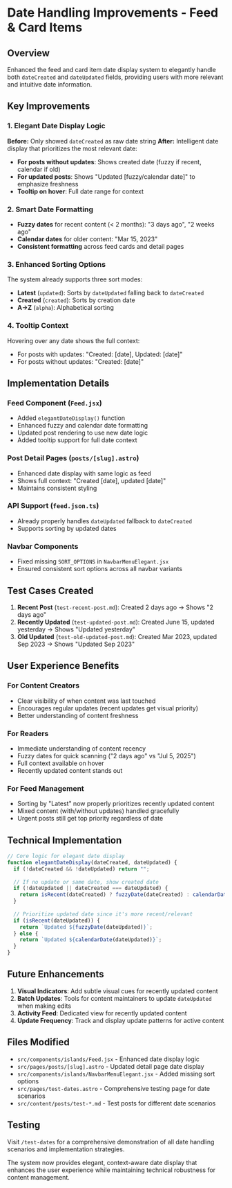 # Date Handling Improvements - Feed & Card Items

## Overview

Enhanced the feed and card item date display system to elegantly handle both `dateCreated` and `dateUpdated` fields, providing users with more relevant and intuitive date information.

## Key Improvements

### 1. Elegant Date Display Logic

**Before:** Only showed `dateCreated` as raw date string
**After:** Intelligent date display that prioritizes the most relevant date:

- **For posts without updates**: Shows created date (fuzzy if recent, calendar if old)
- **For updated posts**: Shows "Updated [fuzzy/calendar date]" to emphasize freshness
- **Tooltip on hover**: Full date range for context

### 2. Smart Date Formatting

- **Fuzzy dates** for recent content (< 2 months): "3 days ago", "2 weeks ago"
- **Calendar dates** for older content: "Mar 15, 2023"
- **Consistent formatting** across feed cards and detail pages

### 3. Enhanced Sorting Options

The system already supports three sort modes:

- **Latest** (`updated`): Sorts by `dateUpdated` falling back to `dateCreated`
- **Created** (`created`): Sorts by creation date
- **A→Z** (`alpha`): Alphabetical sorting

### 4. Tooltip Context

Hovering over any date shows the full context:

- For posts with updates: "Created: [date], Updated: [date]"
- For posts without updates: "Created: [date]"

## Implementation Details

### Feed Component (`Feed.jsx`)

- Added `elegantDateDisplay()` function
- Enhanced fuzzy and calendar date formatting
- Updated post rendering to use new date logic
- Added tooltip support for full date context

### Post Detail Pages (`posts/[slug].astro`)

- Enhanced date display with same logic as feed
- Shows full context: "Created [date], updated [date]"
- Maintains consistent styling

### API Support (`feed.json.ts`)

- Already properly handles `dateUpdated` fallback to `dateCreated`
- Supports sorting by updated dates

### Navbar Components

- Fixed missing `SORT_OPTIONS` in `NavbarMenuElegant.jsx`
- Ensured consistent sort options across all navbar variants

## Test Cases Created

1. **Recent Post** (`test-recent-post.md`): Created 2 days ago → Shows "2 days ago"
2. **Recently Updated** (`test-updated-post.md`): Created June 15, updated yesterday → Shows "Updated yesterday"
3. **Old Updated** (`test-old-updated-post.md`): Created Mar 2023, updated Sep 2023 → Shows "Updated Sep 2023"

## User Experience Benefits

### For Content Creators

- Clear visibility of when content was last touched
- Encourages regular updates (recent updates get visual priority)
- Better understanding of content freshness

### For Readers

- Immediate understanding of content recency
- Fuzzy dates for quick scanning ("2 days ago" vs "Jul 5, 2025")
- Full context available on hover
- Recently updated content stands out

### For Feed Management

- Sorting by "Latest" now properly prioritizes recently updated content
- Mixed content (with/without updates) handled gracefully
- Urgent posts still get top priority regardless of date

## Technical Implementation

```javascript
// Core logic for elegant date display
function elegantDateDisplay(dateCreated, dateUpdated) {
  if (!dateCreated && !dateUpdated) return "";
  
  // If no update or same date, show created date
  if (!dateUpdated || dateCreated === dateUpdated) {
    return isRecent(dateCreated) ? fuzzyDate(dateCreated) : calendarDate(dateCreated);
  }
  
  // Prioritize updated date since it's more recent/relevant
  if (isRecent(dateUpdated)) {
    return `Updated ${fuzzyDate(dateUpdated)}`;
  } else {
    return `Updated ${calendarDate(dateUpdated)}`;
  }
}
```

## Future Enhancements

1. **Visual Indicators**: Add subtle visual cues for recently updated content
2. **Batch Updates**: Tools for content maintainers to update `dateUpdated` when making edits
3. **Activity Feed**: Dedicated view for recently updated content
4. **Update Frequency**: Track and display update patterns for active content

## Files Modified

- `src/components/islands/Feed.jsx` - Enhanced date display logic
- `src/pages/posts/[slug].astro` - Updated detail page date display  
- `src/components/islands/NavbarMenuElegant.jsx` - Added missing sort options
- `src/pages/test-dates.astro` - Comprehensive testing page for date scenarios
- `src/content/posts/test-*.md` - Test posts for different date scenarios

## Testing

Visit `/test-dates` for a comprehensive demonstration of all date handling scenarios and implementation strategies.

The system now provides elegant, context-aware date display that enhances the user experience while maintaining technical robustness for content management.

